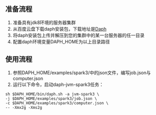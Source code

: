 
## 准备流程

1. 准备具有jdk8环境的服务器集群
2. 从百度云盘下载daph安装包，下载地址是[Daph](https://pan.baidu.com/s/1r495e7YtTfK24iPXg6dBZg?pwd=p5s7)
3. 将daph安装包上传并解压到您的集群中的某一台服务器的任一目录
4. 配置daph环境变量DAPH_HOME为以上目录路径

## 使用流程

1. 参照DAPH_HOME/examples/spark3/中的json文件，编写job.json与computer.json
2. 运行以下命令，启动daph-jvm-spark3任务：

```shell
sh $DAPH_HOME/bin/daph.sh -a jvm-spark3 \
-j $DAPH_HOME/examples/spark3/job.json \
-c $DAPH_HOME/examples/spark3/computer.json \
-- -Xmx2g -Xms2g
```
